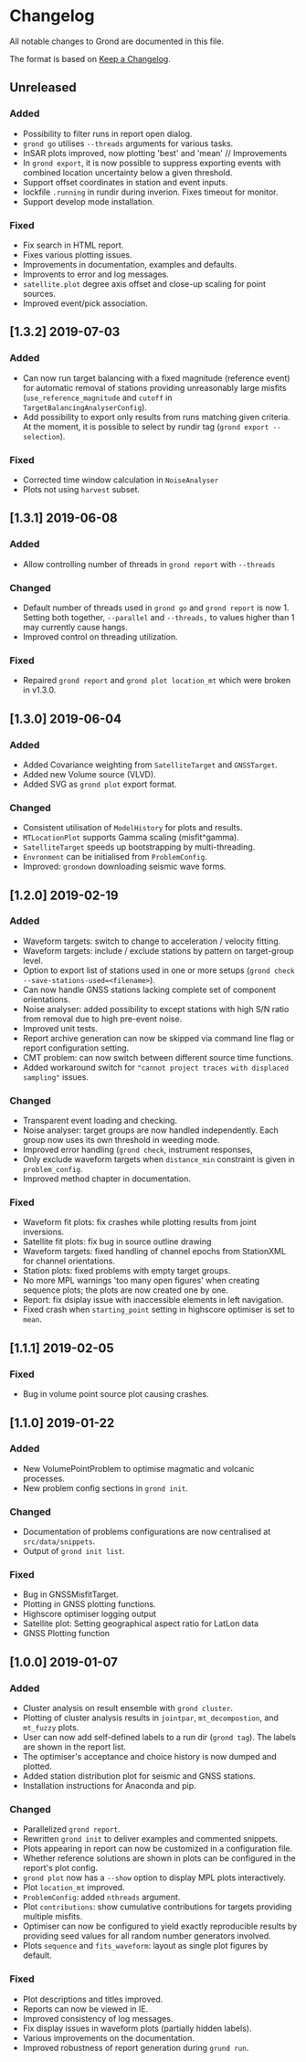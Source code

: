 # Changelog

All notable changes to Grond are documented in this file.

The format is based on [Keep a Changelog](https://keepachangelog.com/en/1.0.0/).

## Unreleased

### Added
- Possibility to filter runs in report open dialog.
- `grond go` utilises `--threads` arguments for various tasks.
- InSAR plots improved, now plotting 'best' and 'mean' // Improvements
- In `grond export`, it is now possible to suppress exporting events with
  combined location uncertainty below a given threshold.
- Support offset coordinates in station and event inputs.
- lockfile `.running` in rundir during inverion. Fixes timeout for monitor.
- Support develop mode installation.

### Fixed
- Fix search in HTML report.
- Fixes various plotting issues.
- Improvements in documentation, examples and defaults.
- Improvents to error and log messages.
- `satellite.plot` degree axis offset and close-up scaling for point sources.
- Improved event/pick association.

## [1.3.2] 2019-07-03

### Added
- Can now run target balancing with a fixed magnitude (reference event) for
  automatic removal of stations providing unreasonably large misfits
  (`use_reference_magnitude` and `cutoff` in `TargetBalancingAnalyserConfig`).
- Add possibility to export only results from runs matching given criteria.
  At the moment, it is possible to select by rundir tag (`grond export
  --selection`).

### Fixed
- Corrected time window calculation in `NoiseAnalyser`
- Plots not using `harvest` subset.

## [1.3.1] 2019-06-08

### Added
- Allow controlling number of threads in `grond report` with `--threads`

### Changed
- Default number of threads used in `grond go` and `grond report` is now 1.
  Setting both together, `--parallel` and `--threads,` to values higher than 1
  may currently cause hangs.
- Improved control on threading utilization.

### Fixed
- Repaired `grond report` and `grond plot location_mt` which were broken in
  v1.3.0.


## [1.3.0] 2019-06-04

### Added
- Added Covariance weighting from `SatelliteTarget` and `GNSSTarget`.
- Added new Volume source (VLVD).
- Added SVG as `grond plot` export format.

### Changed
- Consistent utilisation of `ModelHistory` for plots and results.
- `MTLocationPlot` supports Gamma scaling (misfit^gamma).
- `SatelliteTarget` speeds up bootstrapping by multi-threading.
- `Envronment` can be initialised from `ProblemConfig`.
- Improved: `grondown` downloading seismic wave forms.


## [1.2.0] 2019-02-19

### Added
- Waveform targets: switch to change to acceleration / velocity fitting.
- Waveform targets: include / exclude stations by pattern on target-group
  level.
- Option to export list of stations used in one or more setups (`grond check
  --save-stations-used=<filename>`).
- Can now handle GNSS stations lacking complete set of component orientations.
- Noise analyser: added possibility to except stations with high S/N ratio from
  removal due to high pre-event noise.
- Improved unit tests.
- Report archive generation can now be skipped via command line flag or report
  configuration setting.
- CMT problem: can now switch between different source time functions.
- Added workaround switch for `"cannot project traces with displaced sampling"`
  issues.

### Changed
- Transparent event loading and checking.
- Noise analyser: target groups are now handled independently. Each group now
  uses its own threshold in weeding mode.
- Improved error handling (`grond check`, instrument responses, 
- Only exclude waveform targets when `distance_min` constraint is given in
  `problem_config`.
- Improved method chapter in documentation.

### Fixed
- Waveform fit plots: fix crashes while plotting results from joint inversions.
- Satellite fit plots: fix bug in source outline drawing
- Waveform targets: fixed handling of channel epochs from StationXML for
  channel orientations.
- Station plots: fixed problems with empty target groups.
- No more MPL warnings 'too many open figures' when creating sequence plots;
  the plots are now created one by one.
- Report: fix dsiplay issue with inaccessible elements in left navigation.
- Fixed crash when `starting_point` setting in highscore optimiser is set to
  `mean`.

## [1.1.1] 2019-02-05

### Fixed
- Bug in volume point source plot causing crashes.

## [1.1.0] 2019-01-22

### Added
- New VolumePointProblem to optimise magmatic and volcanic processes.
- New problem config sections in `grond init`.

### Changed
- Documentation of problems configurations are now centralised at 
  `src/data/snippets`.
- Output of `grond init list`.

### Fixed
- Bug in GNSSMisfitTarget.
- Plotting in GNSS plotting functions.
- Highscore optimiser logging output
- Satellite plot: Setting geographical aspect ratio for LatLon data
- GNSS Plotting function

## [1.0.0] 2019-01-07

### Added
- Cluster analysis on result ensemble with `grond cluster`.
- Plotting of cluster analysis results in `jointpar`, `mt_decompostion`, and
  `mt_fuzzy` plots.
- User can now add self-defined labels to a run dir (`grond tag`). The labels
  are shown in the report list.
- The optimiser's acceptance and choice history is now dumped and plotted.
- Added station distribution plot for seismic and GNSS stations.
- Installation instructions for Anaconda and pip.

### Changed
- Parallelized `grond report`.
- Rewritten `grond init` to deliver examples and commented snippets.
- Plots appearing in report can now be customized in a configuration file.
- Whether reference solutions are shown in plots can be configured in the
  report's plot config.
- `grond plot` now has a `--show` option to display MPL plots interactively.
- Plot `location_mt` improved.
- `ProblemConfig`: added `nthreads` argument.
- Plot `contributions`: show cumulative contributions for targets providing
  multiple misfits.
- Optimiser can now be configured to yield exactly reproducible results by
  providing seed values for all random number generators involved.
- Plots `sequence` and `fits_waveform`: layout as single plot figures by 
  default.

### Fixed
- Plot descriptions and titles improved.
- Reports can now be viewed in IE.
- Improved consistency of log messages.
- Fix display issues in waveform plots (partially hidden labels).
- Various improvements on the documentation.
- Improved robustness of report generation during `grund run`.
